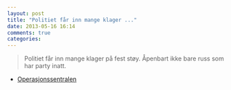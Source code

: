 ```yaml
---
layout: post
title: "Politiet får inn mange klager ..."
date: 2013-05-16 16:14
comments: true
categories: 
---
```


> Politiet får inn mange klager på fest støy. Åpenbart ikke bare russ som har party inatt.
- [Operasjonssentralen](http://twitter.com/oslopolitiops/statuses/335171383476764673)
